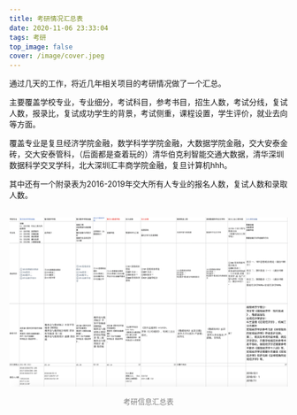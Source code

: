 ```yaml
---
title: 考研情况汇总表
date: 2020-11-06 23:33:04
tags: 考研
top_image: false
cover: /image/cover.jpeg
---
```


通过几天的工作，将近几年相关项目的考研情况做了一个汇总。



主要覆盖学校专业，专业细分，考试科目，参考书目，招生人数，考试分线，复试人数，报录比，复试成功学生的背景，考试侧重，课程设置，学生评价，就业去向等方面。



覆盖专业是复旦经济学院金融，数学科学学院金融，大数据学院金融，交大安泰金砖，交大安泰管科，（后面都是查着玩的）清华伯克利智能交通大数据，清华深圳数据科学交叉学科，北大深圳汇丰商学院金融，复旦计算机hhh。



其中还有一个附录表为2016-2019年交大所有人专业的报名人数，复试人数和录取人数。

<br />![avatar](/image/source_img/biao.jpg)

<center> <font color=gray size=2>考研信息汇总表</font></center>





